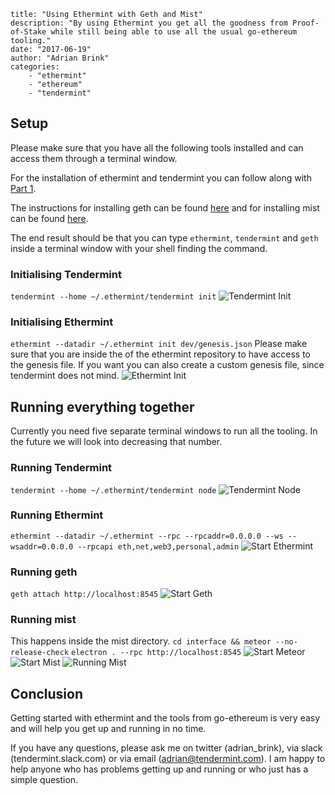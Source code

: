 ~~~
title: "Using Ethermint with Geth and Mist"
description: "By using Ethermint you get all the goodness from Proof-of-Stake while still being able to use all the usual go-ethereum tooling."
date: "2017-06-19"
author: "Adrian Brink"
categories:
    - "ethermint"
    - "ethereum"
    - "tendermint"
~~~

## Setup
Please make sure that you have all the following tools installed and can access them through a terminal window.

For the installation of ethermint and tendermint you can follow along with [Part 1](https://tendermint.com/blog/introduction-to-ethermint).

The instructions for installing geth can be found [here](https://github.com/ethereum/go-ethereum) and for installing mist can be found
[here](https://github.com/ethereum/mist).

The end result should be that you can type `ethermint`, `tendermint` and `geth` inside a terminal window with your shell finding the command.

### Initialising Tendermint
`tendermint --home ~/.ethermint/tendermint init`
<img alt="Tendermint Init" src="../static/images/ethermint_geth_mist_1.png">

### Initialising Ethermint
`ethermint --datadir ~/.ethermint init dev/genesis.json`
Please make sure that you are inside the of the ethermint repository to have access to the genesis file. If you want you can also create
a custom genesis file, since tendermint does not mind.
<img alt="Ethermint Init" src="../static/images/ethermint_geth_mist_2.png">

## Running everything together
Currently you need five separate terminal windows to run all the tooling. In the future we will look into decreasing that number.

### Running Tendermint
`tendermint --home ~/.ethermint/tendermint node`
<img alt="Tendermint Node" src="../static/images/ethermint_geth_mist_3.png">

### Running Ethermint
`ethermint --datadir ~/.ethermint --rpc --rpcaddr=0.0.0.0 --ws --wsaddr=0.0.0.0 --rpcapi eth,net,web3,personal,admin`
<img alt="Start Ethermint" src="../static/images/ethermint_geth_mist_4.png">

### Running geth
`geth attach http://localhost:8545`
<img alt="Start Geth" src="../static/images/ethermint_geth_mist_5.png">

### Running mist
This happens inside the mist directory.
`cd interface && meteor --no-release-check`
`electron . --rpc http://localhost:8545`
<img alt="Start Meteor" src="../static/images/ethermint_geth_mist_6.png">
<img alt="Start Mist" src="../static/images/ethermint_geth_mist_7.png">
<img alt="Running Mist" src="../static/images/ethermint_geth_mist_7.png">

## Conclusion
Getting started with ethermint and the tools from go-ethereum is very easy and will help you get up and running in no time.

If you have any questions, please ask me on twitter (adrian_brink), via slack (tendermint.slack.com) or via email (adrian@tendermint.com).
I am happy to help anyone who has problems getting up and running or who just has a simple question.
 
